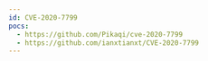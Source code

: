 ```yaml
---
id: CVE-2020-7799
pocs:
  - https://github.com/Pikaqi/cve-2020-7799
  - https://github.com/ianxtianxt/CVE-2020-7799
---
```

